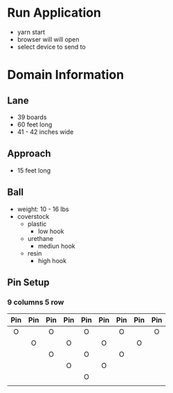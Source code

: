 # Run Application

- yarn start
- browser will will open
- select device to send to

# Domain Information

## Lane

- 39 boards
- 60 feet long
- 41 - 42 inches wide

## Approach

- 15 feet long

## Ball

- weight: 10 - 16 lbs
- coverstock
  - plastic
    - low hook
  - urethane
    - mediun hook
  - resin
    - high hook

## Pin Setup

### 9 columns 5 row

| Pin | Pin | Pin | Pin | Pin | Pin | Pin | Pin | Pin |
| :-: | :-: | :-: | :-: | :-: | :-: | :-: | :-: | :-: |
|  O  |     |  O  |     |  O  |     |  O  |     |  O  |
|     |  O  |     |  O  |     |  O  |     |  O  |     |
|     |     |  O  |     |  O  |     |  O  |     |     |
|     |     |     |  O  |     |  O  |     |     |     |
|     |     |     |     |  O  |     |     |     |     |
|     |     |     |     |     |     |     |     |     |
